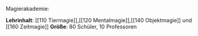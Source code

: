 Magierakademie:

**Lehrinhalt**: [[110 Tiermagie]],[[120 Mentalmagie]],[[140 Objektmagie]] und [[160 Zeitmagie]]
**Größe**:  80 Schüler, 10 Professoren